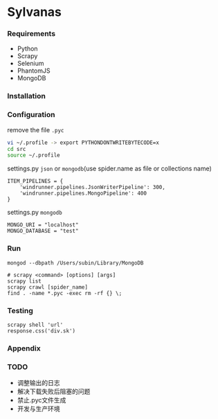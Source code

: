 # Sylvanas

### Requirements

- Python
- Scrapy
- Selenium
- PhantomJS
- MongoDB

### Installation

### Configuration

remove the file `.pyc`

```bash
vi ~/.profile -> export PYTHONDONTWRITEBYTECODE=x
cd src
source ~/.profile
```

settings.py `json` or `mongodb`(use spider.name as file or collections name) 

```
ITEM_PIPELINES = {
    'windrunner.pipelines.JsonWriterPipeline': 300,
    'windrunner.pipelines.MongoPipeline': 400
}
```

settings.py `mongodb`

```
MONGO_URI = "localhost"
MONGO_DATABASE = "test"
```

### Run

```shell
mongod --dbpath /Users/subin/Library/MongoDB

# scrapy <command> [options] [args]
scrapy list
scrapy crawl [spider_name]
find . -name *.pyc -exec rm -rf {} \;
```

### Testing

```
scrapy shell 'url'
response.css('div.sk')
```

### Appendix

### TODO

- 调整输出的日志
- 解决下载失败后阻塞的问题
- 禁止.pyc文件生成
- 开发与生产环境
